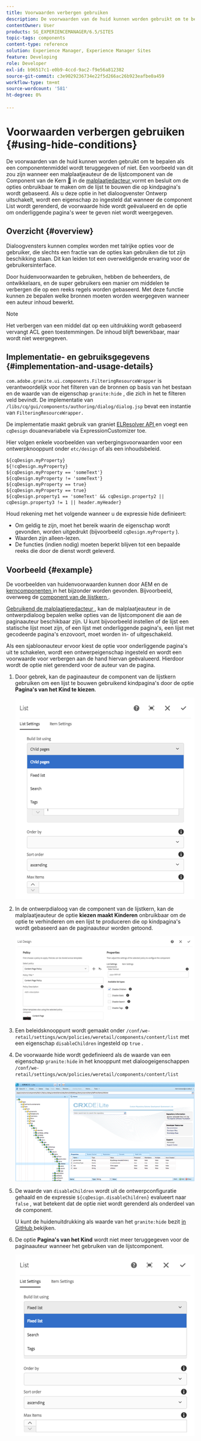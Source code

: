 ```yaml
---
title: Voorwaarden verbergen gebruiken
description: De voorwaarden van de huid kunnen worden gebruikt om te bepalen als een componentenmiddel wordt teruggegeven of niet.
contentOwner: User
products: SG_EXPERIENCEMANAGER/6.5/SITES
topic-tags: components
content-type: reference
solution: Experience Manager, Experience Manager Sites
feature: Developing
role: Developer
exl-id: b96517c1-e0b9-4ccd-9ac2-f9e56a812382
source-git-commit: c3e9029236734e22f5d266ac26b923eafbe0a459
workflow-type: tm+mt
source-wordcount: '581'
ht-degree: 0%

---
```


# Voorwaarden verbergen gebruiken {#using-hide-conditions}

De voorwaarden van de huid kunnen worden gebruikt om te bepalen als een componentenmiddel wordt teruggegeven of niet. Een voorbeeld van dit zou zijn wanneer een malplaatjeauteur de de lijstcomponent van de Component van de Kern [&#128279;](https://experienceleague.adobe.com/docs/experience-manager-core-components/using/wcm-components/list.html?lang=nl-NL) in de [ malplaatjedacteur ](/help/sites-authoring/templates.md) vormt en besluit om de opties onbruikbaar te maken om de lijst te bouwen die op kindpagina&#39;s wordt gebaseerd. Als u deze optie in het dialoogvenster Ontwerp uitschakelt, wordt een eigenschap zo ingesteld dat wanneer de component List wordt gerenderd, de voorwaarde hide wordt geëvalueerd en de optie om onderliggende pagina&#39;s weer te geven niet wordt weergegeven.

## Overzicht {#overview}

Dialoogvensters kunnen complex worden met talrijke opties voor de gebruiker, die slechts een fractie van de opties kan gebruiken die tot zijn beschikking staan. Dit kan leiden tot een overweldigende ervaring voor de gebruikersinterface.

Door huidenvoorwaarden te gebruiken, hebben de beheerders, de ontwikkelaars, en de super gebruikers een manier om middelen te verbergen die op een reeks regels worden gebaseerd. Met deze functie kunnen ze bepalen welke bronnen moeten worden weergegeven wanneer een auteur inhoud bewerkt.

>[!NOTE]
>
>Het verbergen van een middel dat op een uitdrukking wordt gebaseerd vervangt ACL geen toestemmingen. De inhoud blijft bewerkbaar, maar wordt niet weergegeven.

## Implementatie- en gebruiksgegevens {#implementation-and-usage-details}

`com.adobe.granite.ui.components.FilteringResourceWrapper` is verantwoordelijk voor het filteren van de bronnen op basis van het bestaan en de waarde van de eigenschap `granite:hide` , die zich in het te filteren veld bevindt. De implementatie van `/libs/cq/gui/components/authoring/dialog/dialog.jsp` bevat een instantie van `FilteringResourceWrapper.`

De implementatie maakt gebruik van graniet [ ELResolver API ](https://developer.adobe.com/experience-manager/reference-materials/6-5/granite-ui/api/jcr_root/libs/granite/ui/docs/server/el.html) en voegt een `cqDesign` douanevariabele via ExpressionCustomizer toe.

Hier volgen enkele voorbeelden van verbergingsvoorwaarden voor een ontwerpknooppunt onder `etc/design` of als een inhoudsbeleid.

```
${cqDesign.myProperty}
${!cqDesign.myProperty}
${cqDesign.myProperty == 'someText'}
${cqDesign.myProperty != 'someText'}
${cqDesign.myProperty == true}
${cqDesign.myProperty == true}
${cqDesign.property1 == 'someText' && cqDesign.property2 || cqDesign.property3 != 1 || header.myHeader}
```

Houd rekening met het volgende wanneer u de expressie hide definieert:

* Om geldig te zijn, moet het bereik waarin de eigenschap wordt gevonden, worden uitgedrukt (bijvoorbeeld `cqDesign.myProperty` ).
* Waarden zijn alleen-lezen.
* De functies (indien nodig) moeten beperkt blijven tot een bepaalde reeks die door de dienst wordt geleverd.

## Voorbeeld {#example}

De voorbeelden van huidenvoorwaarden kunnen door AEM en de [ kerncomponenten ](https://experienceleague.adobe.com/docs/experience-manager-core-components/using/introduction.html?lang=nl-NL) in het bijzonder worden gevonden. Bijvoorbeeld, overweeg de [ component van de lijstkern ](https://experienceleague.adobe.com/docs/experience-manager-core-components/using/wcm-components/list.html?lang=nl-NL).

[ Gebruikend de malplaatjeredacteur ](/help/sites-authoring/templates.md), kan de malplaatjeauteur in de ontwerpdialoog bepalen welke opties van de lijstcomponent die aan de paginaauteur beschikbaar zijn. U kunt bijvoorbeeld instellen of de lijst een statische lijst moet zijn, of een lijst met onderliggende pagina&#39;s, een lijst met gecodeerde pagina&#39;s enzovoort, moet worden in- of uitgeschakeld.

Als een sjabloonauteur ervoor kiest de optie voor onderliggende pagina&#39;s uit te schakelen, wordt een ontwerpeigenschap ingesteld en wordt een voorwaarde voor verbergen aan de hand hiervan geëvalueerd. Hierdoor wordt de optie niet gerenderd voor de auteur van de pagina.

1. Door gebrek, kan de paginaauteur de component van de lijstkern gebruiken om een lijst te bouwen gebruikend kindpagina&#39;s door de optie **Pagina&#39;s van het Kind te kiezen**.

   ![ chlimage_1-218 ](assets/chlimage_1-218.png)

1. In de ontwerpdialoog van de component van de lijstkern, kan de malplaatjeauteur de optie **kiezen maakt Kinderen** onbruikbaar om de optie te verhinderen om een lijst te produceren die op kindpagina&#39;s wordt gebaseerd aan de paginaauteur worden getoond.

   ![ chlimage_1-219 ](assets/chlimage_1-219.png)

1. Een beleidsknooppunt wordt gemaakt onder `/conf/we-retail/settings/wcm/policies/weretail/components/content/list` met een eigenschap `disableChildren` ingesteld op `true` .
1. De voorwaarde hide wordt gedefinieerd als de waarde van een eigenschap `granite:hide` in het knooppunt met dialoogeigenschappen `/conf/we-retail/settings/wcm/policies/weretail/components/content/list`

   ![ chlimage_1-220 ](assets/chlimage_1-220.png)

1. De waarde van `disableChildren` wordt uit de ontwerpconfiguratie gehaald en de expressie `${cqDesign.disableChildren}` evalueert naar `false` , wat betekent dat de optie niet wordt gerenderd als onderdeel van de component.

   U kunt de huidenuitdrukking als waarde van het `granite:hide` bezit [ in GitHub ](https://github.com/adobe/aem-core-wcm-components/blob/main/content/src/content/jcr_root/apps/core/wcm/components/list/v1/list/_cq_dialog/.content.xml#L40) bekijken.

1. De optie **Pagina&#39;s van het Kind** wordt niet meer teruggegeven voor de paginaauteur wanneer het gebruiken van de lijstcomponent.

   ![ chlimage_1-221 ](assets/chlimage_1-221.png)
